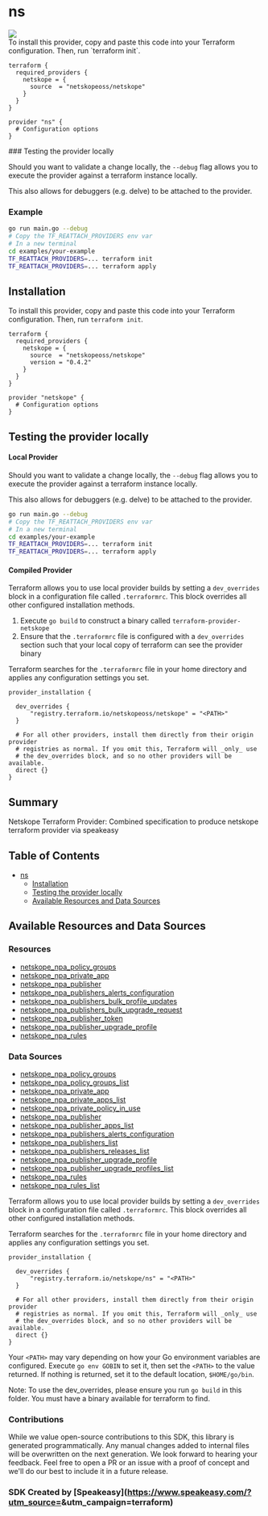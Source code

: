 # ns

<div align="left">
    <a href="https://www.speakeasy.com/?utm_source=<no value>&utm_campaign=terraform"><img src="https://custom-icon-badges.demolab.com/badge/-Built%20By%20Speakeasy-212015?style=for-the-badge&logoColor=FBE331&logo=speakeasy&labelColor=545454" /></a>
</div>

<no value>
<!-- Start SDK <no value> -->
To install this provider, copy and paste this code into your Terraform configuration. Then, run `terraform init`.

```hcl
terraform {
  required_providers {
    netskope = {
      source  = "netskopeoss/netskope"
    }
  }
}

provider "ns" {
  # Configuration options
}
```
<!-- End SDK <no value> -->

<no value>
<!-- Start SDK <no value> -->
### Testing the provider locally

Should you want to validate a change locally, the `--debug` flag allows you to execute the provider against a terraform instance locally.

This also allows for debuggers (e.g. delve) to be attached to the provider.

### Example

```sh
go run main.go --debug
# Copy the TF_REATTACH_PROVIDERS env var
# In a new terminal
cd examples/your-example
TF_REATTACH_PROVIDERS=... terraform init
TF_REATTACH_PROVIDERS=... terraform apply
```
<!-- End SDK <no value> -->

<no value>
<!-- Start SDK <no value> -->

<!-- End SDK <no value> -->

<!-- Start Installation [installation] -->
## Installation

To install this provider, copy and paste this code into your Terraform configuration. Then, run `terraform init`.

```hcl
terraform {
  required_providers {
    netskope = {
      source  = "netskopeoss/netskope"
      version = "0.4.2"
    }
  }
}

provider "netskope" {
  # Configuration options
}
```
<!-- End Installation [installation] -->

<!-- Start Testing the provider locally [usage] -->
## Testing the provider locally

#### Local Provider

Should you want to validate a change locally, the `--debug` flag allows you to execute the provider against a terraform instance locally.

This also allows for debuggers (e.g. delve) to be attached to the provider.

```sh
go run main.go --debug
# Copy the TF_REATTACH_PROVIDERS env var
# In a new terminal
cd examples/your-example
TF_REATTACH_PROVIDERS=... terraform init
TF_REATTACH_PROVIDERS=... terraform apply
```

#### Compiled Provider

Terraform allows you to use local provider builds by setting a `dev_overrides` block in a configuration file called `.terraformrc`. This block overrides all other configured installation methods.

1. Execute `go build` to construct a binary called `terraform-provider-netskope`
2. Ensure that the `.terraformrc` file is configured with a `dev_overrides` section such that your local copy of terraform can see the provider binary

Terraform searches for the `.terraformrc` file in your home directory and applies any configuration settings you set.

```
provider_installation {

  dev_overrides {
      "registry.terraform.io/netskopeoss/netskope" = "<PATH>"
  }

  # For all other providers, install them directly from their origin provider
  # registries as normal. If you omit this, Terraform will _only_ use
  # the dev_overrides block, and so no other providers will be available.
  direct {}
}
```
<!-- End Testing the provider locally [usage] -->

<!-- Start Summary [summary] -->
## Summary

Netskope Terraform Provider: Combined specification to produce netskope terraform provider via speakeasy
<!-- End Summary [summary] -->

<!-- Start Table of Contents [toc] -->
## Table of Contents
<!-- $toc-max-depth=2 -->
* [ns](#ns)
  * [Installation](#installation)
  * [Testing the provider locally](#testing-the-provider-locally)
  * [Available Resources and Data Sources](#available-resources-and-data-sources)

<!-- End Table of Contents [toc] -->

<!-- Start Available Resources and Data Sources [operations] -->
## Available Resources and Data Sources

### Resources

* [netskope_npa_policy_groups](docs/resources/npa_policy_groups.md)
* [netskope_npa_private_app](docs/resources/npa_private_app.md)
* [netskope_npa_publisher](docs/resources/npa_publisher.md)
* [netskope_npa_publishers_alerts_configuration](docs/resources/npa_publishers_alerts_configuration.md)
* [netskope_npa_publishers_bulk_profile_updates](docs/resources/npa_publishers_bulk_profile_updates.md)
* [netskope_npa_publishers_bulk_upgrade_request](docs/resources/npa_publishers_bulk_upgrade_request.md)
* [netskope_npa_publisher_token](docs/resources/npa_publisher_token.md)
* [netskope_npa_publisher_upgrade_profile](docs/resources/npa_publisher_upgrade_profile.md)
* [netskope_npa_rules](docs/resources/npa_rules.md)
### Data Sources

* [netskope_npa_policy_groups](docs/data-sources/npa_policy_groups.md)
* [netskope_npa_policy_groups_list](docs/data-sources/npa_policy_groups_list.md)
* [netskope_npa_private_app](docs/data-sources/npa_private_app.md)
* [netskope_npa_private_apps_list](docs/data-sources/npa_private_apps_list.md)
* [netskope_npa_private_policy_in_use](docs/data-sources/npa_private_policy_in_use.md)
* [netskope_npa_publisher](docs/data-sources/npa_publisher.md)
* [netskope_npa_publisher_apps_list](docs/data-sources/npa_publisher_apps_list.md)
* [netskope_npa_publishers_alerts_configuration](docs/data-sources/npa_publishers_alerts_configuration.md)
* [netskope_npa_publishers_list](docs/data-sources/npa_publishers_list.md)
* [netskope_npa_publishers_releases_list](docs/data-sources/npa_publishers_releases_list.md)
* [netskope_npa_publisher_upgrade_profile](docs/data-sources/npa_publisher_upgrade_profile.md)
* [netskope_npa_publisher_upgrade_profiles_list](docs/data-sources/npa_publisher_upgrade_profiles_list.md)
* [netskope_npa_rules](docs/data-sources/npa_rules.md)
* [netskope_npa_rules_list](docs/data-sources/npa_rules_list.md)
<!-- End Available Resources and Data Sources [operations] -->

<!-- Placeholder for Future Speakeasy SDK Sections -->

Terraform allows you to use local provider builds by setting a `dev_overrides` block in a configuration file called `.terraformrc`. This block overrides all other configured installation methods.

Terraform searches for the `.terraformrc` file in your home directory and applies any configuration settings you set.

```
provider_installation {

  dev_overrides {
      "registry.terraform.io/netskope/ns" = "<PATH>"
  }

  # For all other providers, install them directly from their origin provider
  # registries as normal. If you omit this, Terraform will _only_ use
  # the dev_overrides block, and so no other providers will be available.
  direct {}
}
```

Your `<PATH>` may vary depending on how your Go environment variables are configured. Execute `go env GOBIN` to set it, then set the `<PATH>` to the value returned. If nothing is returned, set it to the default location, `$HOME/go/bin`.

Note: To use the dev_overrides, please ensure you run `go build` in this folder. You must have a binary available for terraform to find.

### Contributions

While we value open-source contributions to this SDK, this library is generated programmatically. Any manual changes added to internal files will be overwritten on the next generation. 
We look forward to hearing your feedback. Feel free to open a PR or an issue with a proof of concept and we'll do our best to include it in a future release. 

### SDK Created by [Speakeasy](https://www.speakeasy.com/?utm_source=<no value>&utm_campaign=terraform)
